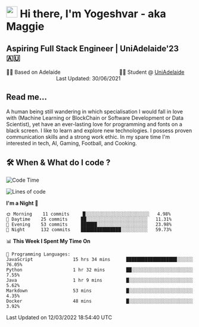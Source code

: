 <h1><img src="https://emojis.slackmojis.com/emojis/images/1531849430/4246/blob-sunglasses.gif?1531849430" width="30"/> Hi there, I'm Yogeshvar - aka Maggie</h1>

## Aspiring Full Stack Engineer | UniAdelaide'23 🇦🇺  
🏂🏻  Based on Adelaide &nbsp;&nbsp;&nbsp;&nbsp;&nbsp;&nbsp;&nbsp;&nbsp;&nbsp;&nbsp;&nbsp;&nbsp;&nbsp;&nbsp;&nbsp;&nbsp;&nbsp;&nbsp;&nbsp;&nbsp;&nbsp;&nbsp;&nbsp;&nbsp;&nbsp;&nbsp;&nbsp;&nbsp;&nbsp;&nbsp;&nbsp;&nbsp;&nbsp;&nbsp;&nbsp;&nbsp;&nbsp;&nbsp;&nbsp;👨‍💻 Student @ [UniAdelaide](https://www.adelaide.edu.au)   &nbsp;&nbsp;&nbsp;&nbsp;&nbsp;&nbsp;&nbsp;&nbsp;&nbsp;&nbsp;&nbsp;&nbsp;&nbsp;&nbsp;&nbsp;&nbsp;&nbsp;&nbsp;&nbsp;&nbsp;&nbsp;&nbsp;&nbsp;&nbsp;&nbsp;&nbsp;&nbsp;&nbsp;&nbsp;&nbsp;&nbsp;&nbsp; &nbsp;Last Updated: 30/06/2021

## Read me...

A human being still wandering in which specialisation I would fall in love with (Machine Learning or BlockChain or Software Development or Data Scientist), yet have an ever-lasting love for programming and fonts on a black screen. I like to learn and explore new technologies. I possess proven communication skills and a strong work ethic. In my spare time I'm interested in tech, AI, Gaming, Football, and Cooking.

## 🛠 When & What do I code ?  

<!--START_SECTION:waka-->
![Code Time](http://img.shields.io/badge/Code%20Time-1%2C254%20hrs%2055%20mins-blue)

![Lines of code](https://img.shields.io/badge/From%20Hello%20World%20I%27ve%20Written-101%20Thousand%20lines%20of%20code-blue)

**I'm a Night 🦉** 

```text
🌞 Morning    11 commits     █░░░░░░░░░░░░░░░░░░░░░░░░   4.98% 
🌆 Daytime    25 commits     ██░░░░░░░░░░░░░░░░░░░░░░░   11.31% 
🌃 Evening    53 commits     ██████░░░░░░░░░░░░░░░░░░░   23.98% 
🌙 Night      132 commits    ███████████████░░░░░░░░░░   59.73%

```


📊 **This Week I Spent My Time On** 

```text
💬 Programming Languages: 
JavaScript               15 hrs 34 mins      ███████████████████░░░░░░   76.05% 
Python                   1 hr 32 mins        ██░░░░░░░░░░░░░░░░░░░░░░░   7.55% 
Java                     1 hr 9 mins         █░░░░░░░░░░░░░░░░░░░░░░░░   5.62% 
Markdown                 53 mins             █░░░░░░░░░░░░░░░░░░░░░░░░   4.35% 
Docker                   48 mins             █░░░░░░░░░░░░░░░░░░░░░░░░   3.92%

```


 Last Updated on 12/03/2022 18:54:40 UTC
<!--END_SECTION:waka-->
